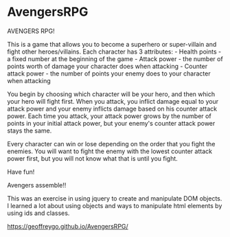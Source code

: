 # AvengersRPG

AVENGERS RPG!

This is a game that allows you to become a superhero or super-villain
and fight other heroes/villains. Each character has 3 attributes:
    - Health points - a fixed number at the beginning of the game
    - Attack power - the number of points worth of damage your character does when attacking
    - Counter attack power - the number of points your enemy does to your character when attacking

You begin by choosing which character will be your hero, and then which your hero will fight first. When you attack, you inflict damage equal to your attack power and your enemy inflicts damage based on his counter attack power. Each time you attack, your attack power grows by the number of points in your initial attack power, but your enemy's counter attack power stays the same.

Every character can win or lose depending on the order that you fight the enemies. You will want to fight the enemy with the lowest counter attack power first, but you will not know what that is until you fight.

Have fun!

Avengers assemble!!

This was an exercise in using jquery to create and manipulate DOM objects. I learned a lot about using objects and ways to
manipulate html elements by using ids and classes.

https://geoffreygo.github.io/AvengersRPG/

